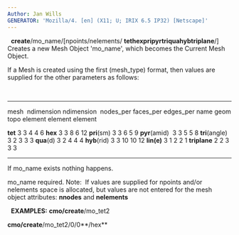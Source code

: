 ```yaml
---
Author: Jan Wills
GENERATOR: 'Mozilla/4. [en] (X11; U; IRIX 6.5 IP32) [Netscape]'
---
```


 
**create**/mo\_name/[npoints/nelements/
**tethexpripyrtriquahybtriplane**/]
Creates a new Mesh Object 'mo\_name', which becomes the Current Mesh
Object.

If a Mesh is created using the first (mesh\_type) format, then values
are supplied for the other parameters as follows:

 
  ---------------- ------------ ------------- ------------ ------------ ------------
  mesh             ndimension   ndimension    nodes\_per   faces\_per   edges\_per
  name             geom         topo          element      element      element

  **tet**          3            3             4            4            6
  **hex**          3            3             8            6            12
  **pri**(sm)      3            3             6            5            9
  **pyr**(amid)    3            3             5            5            8
  **tri**(angle)   3            2             3            3            3
  **qua**(d)       3            2             4            4            4
  **hyb**(rid)     3            3             10           10           12
  **lin(e)**       3            1             2            2            1
  **triplane**     2            2             3            3            3
  ---------------- ------------ ------------- ------------ ------------ ------------

If mo\_name exists nothing happens.

mo\_name required.
Note:  If values are supplied for npoints and/or nelements space is
allocated, but values are not entered for the mesh object attributes:
**nnodes** and **nelements**

 
**EXAMPLES:**
**cmo/create**/mo\_tet2

**cmo/create**/mo\_tet2/0/0**/hex**
